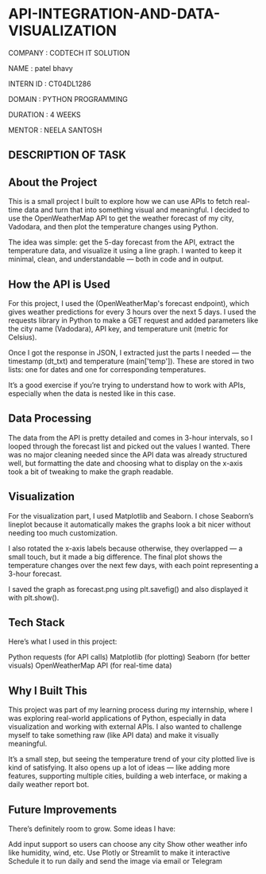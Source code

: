 # API-INTEGRATION-AND-DATA-VISUALIZATION

COMPANY : CODTECH IT SOLUTION

NAME : patel bhavy

INTERN ID : CT04DL1286

DOMAIN : PYTHON PROGRAMMING

DURATION : 4 WEEKS

MENTOR : NEELA SANTOSH

## DESCRIPTION OF TASK

## About the Project

This is a small project I built to explore how we can use APIs to fetch real-time data and turn that into something visual and meaningful. I decided to use the OpenWeatherMap API to get the weather forecast of my city, Vadodara, and then plot the temperature changes using Python.

The idea was simple: get the 5-day forecast from the API, extract the temperature data, and visualize it using a line graph. I wanted to keep it minimal, clean, and understandable — both in code and in output.

## How the API is Used

For this project, I used the (OpenWeatherMap's forecast endpoint), which gives weather predictions for every 3 hours over the next 5 days. I used the requests library in Python to make a GET request and added parameters like the city name (Vadodara), API key, and temperature unit (metric for Celsius).

Once I got the response in JSON, I extracted just the parts I needed — the timestamp (dt_txt) and temperature (main['temp']). These are stored in two lists: one for dates and one for corresponding temperatures.

It’s a good exercise if you’re trying to understand how to work with APIs, especially when the data is nested like in this case.

## Data Processing

The data from the API is pretty detailed and comes in 3-hour intervals, so I looped through the forecast list and picked out the values I wanted. There was no major cleaning needed since the API data was already structured well, but formatting the date and choosing what to display on the x-axis took a bit of tweaking to make the graph readable.

## Visualization

For the visualization part, I used Matplotlib and Seaborn. I chose Seaborn’s lineplot because it automatically makes the graphs look a bit nicer without needing too much customization.

I also rotated the x-axis labels because otherwise, they overlapped — a small touch, but it made a big difference. The final plot shows the temperature changes over the next few days, with each point representing a 3-hour forecast.

I saved the graph as forecast.png using plt.savefig() and also displayed it with plt.show().

## Tech Stack

Here’s what I used in this project:

Python
requests (for API calls)
Matplotlib (for plotting)
Seaborn (for better visuals)
OpenWeatherMap API (for real-time data)

## Why I Built This

This project was part of my learning process during my internship, where I was exploring real-world applications of Python, especially in data visualization and working with external APIs. I also wanted to challenge myself to take something raw (like API data) and make it visually meaningful.

It’s a small step, but seeing the temperature trend of your city plotted live is kind of satisfying. It also opens up a lot of ideas — like adding more features, supporting multiple cities, building a web interface, or making a daily weather report bot.

## Future Improvements

There’s definitely room to grow. Some ideas I have:

Add input support so users can choose any city
Show other weather info like humidity, wind, etc.
Use Plotly or Streamlit to make it interactive
Schedule it to run daily and send the image via email or Telegram
